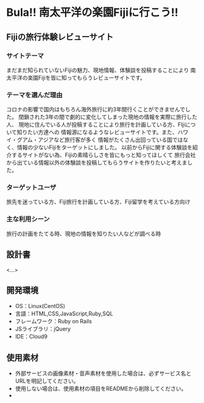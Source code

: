# Bula!! 南太平洋の楽園Fijiに行こう!!

## Fijiの旅行体験レビューサイト

### サイトテーマ
まだまだ知られていないFijiの魅力、現地情報、体験談を投稿することにより
南太平洋の楽園Fijiを皆に知ってもらうレビューサイトです。

### テーマを選んだ理由
コロナの影響で国内はもちろん海外旅行に約3年間行くことができませんでした。
閉鎖された3年の間で劇的に変化してしまった現地の情報を実際に旅行した人、
現地に住んでいる人が投稿することにより旅行を計画している方、FIjiについて知りたい方達への
情報源になるようなレビューサイトです。また、ハワイ・グアム・アジアなど旅行客が多く
情報がたくさん出回っている国ではなく、情報の少ないFijiをターゲットにしました。
以前からFijiに関する体験談を紹介するサイトがない為、Fijiの素晴らしさを皆にもっと知ってほしくて
旅行会社から出ている情報以外の体験談を投稿してもらうサイトを作りたいと考えました。

### ターゲットユーザ
旅先を迷っている方、Fiji旅行を計画している方、Fiji留学を考えている方向け

### 主な利用シーン
旅行の計画をたてる時、現地の情報を知りたい人などが調べる時

## 設計書
<...>

## 開発環境
- OS：Linux(CentOS)
- 言語：HTML,CSS,JavaScript,Ruby,SQL
- フレームワーク：Ruby on Rails
- JSライブラリ：jQuery
- IDE：Cloud9

## 使用素材
- 外部サービスの画像素材・音声素材を使用した場合は、必ずサービス名とURLを明記してください。
- 使用しない場合は、使用素材の項目をREADMEから削除してください。
-
